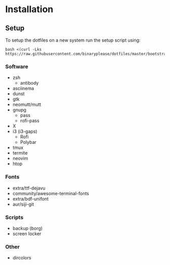 # Installation

## Setup

To setup the dotfiles on a new system run the setup script using:

```
bash <(curl -Lks https://raw.githubusercontent.com/binaryplease/dotfiles/master/bootstrap.sh)
```


### Software
- zsh
  - antibody
- asciinema
- dunst
- gtk
- neomutt/mutt
- gnupg
  - pass
  - rofi-pass
- X
- i3 (i3-gaps)
  - Rofi
  - Polybar
- tmux
- termite
- neovim
- htop

### Fonts
- extra/ttf-dejavu
- community/awesome-terminal-fonts
- extra/bdf-unifont
- aur/siji-git

### Scripts
- backup (borg)
- screen locker

### Other
- dircolors
